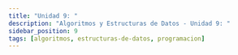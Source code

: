 ```yaml
---
title: "Unidad 9: "
description: "Algoritmos y Estructuras de Datos - Unidad 9: "
sidebar_position: 9
tags: [algoritmos, estructuras-de-datos, programacion]
---
```

